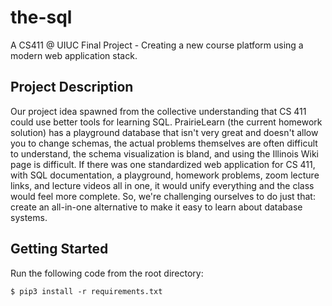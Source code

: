 # the-sql
A CS411 @ UIUC Final Project - Creating a new course platform using a modern web application stack.

## Project Description
Our project idea spawned from the collective understanding that CS 411 could use better tools for learning SQL. PrairieLearn (the current homework solution) has a playground database that isn't very great and doesn't allow you to change schemas, the actual problems themselves are often difficult to understand, the schema visualization is bland, and using the Illinois Wiki page is difficult. If there was one standardized web application for CS 411, with SQL documentation, a playground, homework problems, zoom lecture links, and lecture videos all in one, it would unify everything and the class would feel more complete. So, we're challenging ourselves to do just that: create an all-in-one alternative to make it easy to learn about database systems.

## Getting Started

Run the following code from the root directory:

```shell
$ pip3 install -r requirements.txt
```